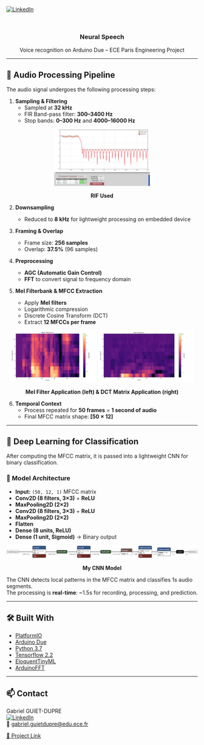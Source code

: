 <div id="top"></div>

[![LinkedIn](https://img.shields.io/badge/LinkedIn-Connect-blue?style=for-the-badge&logo=linkedin)](https://www.linkedin.com/in/gabriel-guiet-dupre/)

<br />

<p align="center">
  <h3 align="center">Neural Speech</h3>
  <p align="center">
    Voice recognition on Arduino Due – ECE Paris Engineering Project
  </p>
</p>

---

## 🧠 Audio Processing Pipeline

The audio signal undergoes the following processing steps:

1. **Sampling & Filtering**  
   - Sampled at **32 kHz**  
   - FIR Band-pass filter: **300–3400 Hz**  
   - Stop bands: **0–300 Hz** and **4000–16000 Hz**

<p align="center">
  <img src="./assets/RIF used.png" alt="RIF Used" width="50%" />
</p>
<p align="center"><strong>RIF Used</strong></p>

2. **Downsampling**  
   - Reduced to **8 kHz** for lightweight processing on embedded device

3. **Framing & Overlap**  
   - Frame size: **256 samples**  
   - Overlap: **37.5%** (96 samples)

4. **Preprocessing**  
   - **AGC (Automatic Gain Control)**  
   - **FFT** to convert signal to frequency domain

5. **Mel Filterbank & MFCC Extraction**  
   - Apply **Mel filters**  
   - Logarithmic compression  
   - Discrete Cosine Transform (DCT)  
   - Extract **12 MFCCs per frame**

<p align="center">
  <img src="./assets/Mel_Filter_Application.png" alt="Mel Filter Application" width="45%" />
  <img src="./assets/DCT_Matrix_Application.png" alt="DCT Matrix Application" width="50%" />
</p>
<p align="center"><strong>Mel Filter Application (left) & DCT Matrix Application (right)</strong></p>

6. **Temporal Context**  
   - Process repeated for **50 frames** = **1 second of audio**  
   - Final MFCC matrix shape: **[50 × 12]**

---

## 🤖 Deep Learning for Classification

After computing the MFCC matrix, it is passed into a lightweight CNN for binary classification.

### 🧩 Model Architecture

- **Input:** `(50, 12, 1)` MFCC matrix  
- **Conv2D (8 filters, 3×3)** + **ReLU**  
- **MaxPooling2D (2×2)**  
- **Conv2D (8 filters, 3×3)** + **ReLU**  
- **MaxPooling2D (2×2)**  
- **Flatten**  
- **Dense (8 units, ReLU)**  
- **Dense (1 unit, Sigmoid)** → Binary output

<p align="center">
  <img src="./assets/model.png" alt="CNN Model" width="100%" />
</p>
<p align="center"><strong>My CNN Model</strong></p>

The CNN detects local patterns in the MFCC matrix and classifies 1s audio segments.  
The processing is **real-time**: ~1.5s for recording, processing, and prediction.

---

## 🛠️ Built With

- [PlatformIO](https://platformio.org/)
- [Arduino Due](https://docs.arduino.cc/hardware/due/)
- [Python 3.7](https://www.python.org/downloads/release/python-370/)
- [Tensorflow 2.2](https://www.tensorflow.org/install?hl=fr)
- [EloquentTinyML](https://github.com/eloquentarduino/EloquentTinyML)
- [ArduinoFFT](https://github.com/kosme/arduinoFFT)

---

## 📫 Contact

Gabriel GUIET-DUPRE  
[![LinkedIn](https://img.shields.io/badge/LinkedIn-Connect-blue?style=flat-square&logo=linkedin)](https://www.linkedin.com/in/gabriel-guiet-dupre/)  
📧 gabriel.guietdupre@edu.ece.fr

[🔗 Project Link](https://github.com/Gab404/NeuralSpeech)
